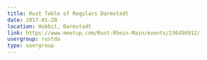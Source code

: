 ```yaml
---
title: Rust Table of Regulars Darmstadt
date: 2017-01-20
location: Hobbit, Darmstadt
link: https://www.meetup.com/Rust-Rhein-Main/events/236456912/
usergroup: rustda
type: usergroup
---
```

